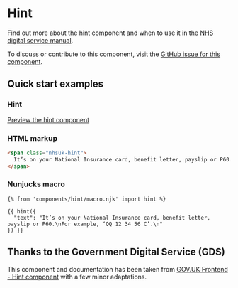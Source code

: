 # Hint

Find out more about the hint component and when to use it in the [NHS digital service manual](https://beta.nhs.uk/service-manual/patterns/).

To discuss or contribute to this component, visit the [GitHub issue for this component](TODO).

## Quick start examples

### Hint

[Preview the hint component](https://nhsuk.github.io/nhsuk-frontend/components/hint/index.html)

### HTML markup

```html
<span class="nhsuk-hint">
  It’s on your National Insurance card, benefit letter, payslip or P60. For example, ‘QQ 12 34 56 C’.
</span>
```

### Nunjucks macro

```
{% from 'components/hint/macro.njk' import hint %}

{{ hint({
  "text": "It’s on your National Insurance card, benefit letter, payslip or P60.\nFor example, ‘QQ 12 34 56 C’.\n"
}) }}
```

## Thanks to the Government Digital Service (GDS)

This component and documentation has been taken from [GOV.UK Frontend - Hint component](https://github.com/alphagov/govuk-frontend/tree/master/package/components/hint) with a few minor adaptations.
